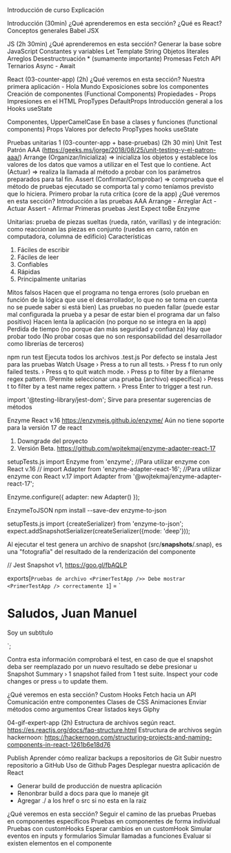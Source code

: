 Introducción de curso
Explicación

Introducción (30min)
¿Qué aprenderemos en esta sección?
¿Qué es React?
Conceptos generales
Babel
JSX

JS (2h 30min)
¿Qué aprenderemos en esta sección?
Generar la base sobre JavaScript
Constantes y variables Let
Template String
Objetos literales
Arreglos
Desestructruación * (sumamente importante)
Promesas
Fetch API
Ternarios
Async - Await

React (03-counter-app) (2h)
¿Qué veremos en esta sección?
Nuestra primera aplicación - Hola Mundo
Exposiciones sobre los componentes
Creación de componentes (Functional Components)
Propiedades - Props
Impresiones en el HTML
PropTypes
DefaultProps
Introducción general a los Hooks
useState

Componentes, UpperCamelCase
En base a clases y funciones (functional components)
Props
Valores por defecto
PropTypes
hooks
useState

Pruebas unitarias 1 (03-counter-app + base-pruebas) (2h 30 min)
Unit Test 
Patrón AAA (https://geeks.ms/jorge/2018/08/25/unit-testing-y-el-patron-aaa/)
Arrange (Organizar/Inicializa) => inicializa los objetos y establece los valores de los datos que vamos a utilizar en el Test que lo contiene.
Act (Actuar) => realiza la llamada al método a probar con los parámetros preparados para tal fin.
Assert (Confirmar/Comprobar) => comprueba que el método de pruebas ejecutado se comporta tal y como teníamos previsto que lo hiciera.
Primero probar la ruta crítica (core de la app)
¿Qué veremos en esta sección?
Introducción a las pruebas
AAA
Arrange - Arreglar
Act - Actuar
Assert - Afirmar
Primeras pruebas
Jest
Expect
toBe
Enzyme

Unitarias: prueba de piezas sueltas (rueda, ratón, varillas) y de integración: como reaccionan las piezas en conjunto (ruedas en carro, ratón en computadora, columna de edificio)
Características
1. Fáciles de escribir
2. Fáciles de leer
3. Confiables
4. Rápidas
5. Principalmente unitarias

Mitos falsos
Hacen que el programa no tenga errores (solo prueban en función de la lógica que use el desarrollador, lo que no se toma en cuenta no se puede saber si está bien)
Las pruebas no pueden fallar (puede estar mal configurada la prueba y a pesar de estar bien el programa dar un falso positivo)
Hacen lenta la aplicación (no porque no se integra en la app)
Perdida de tiempo (no porque dan más seguridad y confianza)
Hay que probar todo (No probar cosas que no son responsabilidad del desarrollador como librerías de terceros)

npm run test
Ejecuta todos los archivos .test.js
Por defecto se instala Jest para las pruebas
Watch Usage
 › Press a to run all tests.
 › Press f to run only failed tests.
 › Press q to quit watch mode.
 › Press p to filter by a filename regex pattern. (Permite seleccionar una prueba (archivo) específica)
 › Press t to filter by a test name regex pattern.
 › Press Enter to trigger a test run.
 
 import '@testing-library/jest-dom'; Sirve para presentar sugerencias de métodos
 
Enzyme React v.16 https://enzymejs.github.io/enzyme/
Aún no tiene soporte para la versión 17 de react
1. Downgrade del proyecto
2. Versión Beta. https://github.com/wojtekmaj/enzyme-adapter-react-17

setupTests.js
import Enzyme from 'enzyme';
//Para utilizar enzyme con React v.16
// import Adapter from 'enzyme-adapter-react-16';
//Para utilizar enzyme con React v.17
import Adapter from '@wojtekmaj/enzyme-adapter-react-17';

Enzyme.configure({ adapter: new Adapter() });

EnzymeToJSON
npm install --save-dev enzyme-to-json

setupTests.js
import {createSerializer} from 'enzyme-to-json';
expect.addSnapshotSerializer(createSerializer({mode: 'deep'}));

Al ejecutar el test genera un archivo de snapshot (src/__snapshots__/<archivo>.snap), es una "fotografía" del resultado de la renderización del componente

// Jest Snapshot v1, https://goo.gl/fbAQLP

exports[`Pruebas de archivo <PrimerTestApp />> Debe mostrar <PrimerTestApp /> correctamente 1`] = `
<Fragment>
  <h1>
    Saludos, Juan Manuel
  </h1>
  <p>
    Soy un subtítulo
  </p>
</Fragment>
`;

Contra esta información comprobará el test, en caso de que el snapshot deba ser reemplazado por un nuevo resultado se debe presionar u
Snapshot Summary
 › 1 snapshot failed from 1 test suite. Inspect your code changes or press `u` to update them. 
 
 
¿Qué veremos en esta sección?
Custom Hooks
Fetch hacia un API
Comunicación entre componentes
Clases de CSS
Animaciones
Enviar métodos como argumentos
Crear listados
keys
Giphy 

04-gif-expert-app (2h)
Estructura de archivos según react. https://es.reactjs.org/docs/faq-structure.html
Estructura de archivos según hackernoon: https://hackernoon.com/structuring-projects-and-naming-components-in-react-1261b6e18d76

Publish
Aprender cómo realizar backups a repositorios de Git
Subir nuestro repositorio a GitHub
Uso de Github Pages
Desplegar nuestra aplicación de React
- Generar build de producción de nuestra aplicación
- Renonbrar build a docs para que lo maneje git
- Agregar ./ a los href o src si no esta en la raiz


¿Qué veremos en esta sección?
Seguir el camino de las pruebas
Pruebas en componentes específicos
Pruebas en componentes de forma individual
Pruebas con customHooks
Esperar cambios en un customHook
Simular eventos en inputs y formularios
Simular llamadas a funciones
Evaluar si existen elementos en el componente

